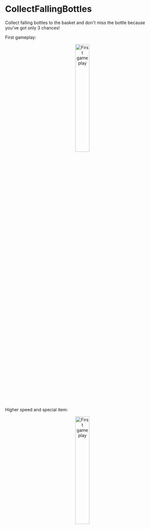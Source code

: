# CollectFallingBottles
Collect falling bottles to the basket and don't miss the bottle because you've got only 3 chances!

First gameplay:
<p align="center">
  <img src="https://github.com/romanokeser/CollectFallingBottles/blob/main/Progress/First%20gameplay%20zuja.gif" width="30%" alt="First gameplay">
</p>

Higher speed and special item:
<p align="center">
  <img src="https://github.com/romanokeser/CollectFallingBottles/blob/main/Progress/SecondGameplay.gif" width="30%" alt="First gameplay">
</p>